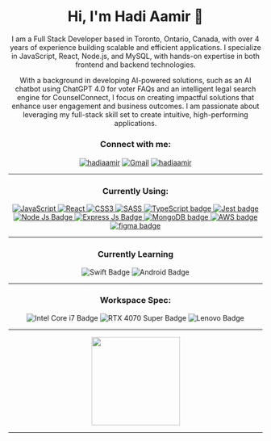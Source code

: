 <h1 align="center">Hi, I'm Hadi Aamir 👋</h1>

<p align="center">I am a Full Stack Developer based in Toronto, Ontario, Canada, with over 4 years of experience building scalable and efficient applications. I specialize in JavaScript, React, Node.js, and MySQL, with hands-on expertise in both frontend and backend technologies.</p>
<p align="center">
With a background in developing AI-powered solutions, such as an AI chatbot using ChatGPT 4.0 for voter FAQs and an intelligent legal search engine for CounselConnect, I focus on creating impactful solutions that enhance user engagement and business outcomes. I am passionate about leveraging my full-stack skill set to create intuitive, high-performing applications.</p>

<h3 align="center">Connect with me:</h3>
<p align="center">
<a href="[https://github.com/hadiaamir](https://github.com/hadiaamir)" target="__blank"><img align="center" src="https://img.shields.io/badge/GitHub-100000?style=for-the-badge&logo=github&logoColor=white" alt="hadiaamir"/></a>
<a href="hadi.aamir8@gmail.com" target="__blank"><img align="center" alt="Gmail" src="https://img.shields.io/badge/Gmail-D14836?style=for-the-badge&logo=gmail&logoColor=white" alt="hadiaamir8@gmail.com"/></a>
<a href="https://www.linkedin.com/in/hadiaamir/" target="__blank"><img align="center" src="https://img.shields.io/badge/LinkedIn-0077B5?style=for-the-badge&logo=linkedin&logoColor=white" alt="hadiaamir"/></a>
</p>

---

<h3 align="center">Currently Using:</h3>
<p align="center"> 
    <a href="https://developer.mozilla.org/en-US/docs/Web/JavaScript" target="__blank"> <img alt="JavaScript" src="https://img.shields.io/badge/javascript%20-%23323330.svg?&style=for-the-badge&logo=javascript&logoColor=%23F7DF1E"/> </a> 
    <a href="https://reactjs.org/" target="__blank"> <img alt="React" src="https://img.shields.io/badge/react%20-%2320232a.svg?&style=for-the-badge&logo=react&logoColor=%2361DAFB"/> </a> 
  <a href="https://en.wikipedia.org/wiki/CSS" target="__blank"> <img alt="CSS3" src="https://img.shields.io/badge/css3%20-%231572B6.svg?&style=for-the-badge&logo=css3&logoColor=white"/> </a> 
  <a href="https://sass-lang.com/" target="__blank"> <img alt="SASS" src="https://img.shields.io/badge/Sass-CC6699?style=for-the-badge&logo=sass&logoColor=white"/> </a> 
   <a href="https://www.typescriptlang.org/" target="__blank"> <img alt="TypeScript badge" src="https://img.shields.io/badge/typescript-%23007ACC.svg?style=for-the-badge&logo=typescript&logoColor=white"/> </a>
   <a href="https://jestjs.io/" target="__blank"> <img alt="Jest badge" src="https://img.shields.io/badge/Jest-C21325?style=for-the-badge&logo=jest&logoColor=white"/> </a>
   <a href="https://nodejs.org/en/" target="__blank"> <img alt="Node Js Badge" src="https://img.shields.io/badge/Node.js-339933?style=for-the-badge&logo=nodedotjs&logoColor=white"/> </a> 
<a href="https://expressjs.com/" target="__blank"> <img alt="Express Js Badge" src="https://img.shields.io/badge/Express.js-000000?style=for-the-badge&logo=express&logoColor=white"/> </a> 
<a href="https://www.mongodb.com/" target="__blank"> <img alt="MongoDB badge" src="https://img.shields.io/badge/MongoDB-4EA94B?style=for-the-badge&logo=mongodb&logoColor=white"/> </a><a href="https://www.aws.com/" target="__blank">
  <img alt="AWS badge" src="https://img.shields.io/badge/Amazon-F90?logo=amazon&logoColor=fff&style=for-the-badge"/>
</a>
   <a href="https://www.figma.com/files/recent?fuid=1168764690519449164" target="__blank"> <img alt="figma badge" src="https://img.shields.io/badge/Figma-F24E1E?style=for-the-badge&logo=figma&logoColor=white"/> </a>
   <br/>
<p align="center">

---
  
  
<h3 align="center">Currently Learning</h3>
<p align="center">
<img src="https://img.shields.io/badge/Swift-F05138?logo=swift&logoColor=fff&style=for-the-badge" alt="Swift Badge">
<img src="https://img.shields.io/badge/Android-34A853?logo=android&logoColor=fff&style=for-the-badge" alt="Android Badge">
</p>
  
---

<h3 align="center">Workspace Spec:</h3>
<p align="center">
<img src="https://img.shields.io/badge/Intel%20Core%20i7-0071C5?logo=intel&logoColor=fff&style=for-the-badge" alt="Intel Core i7 Badge">
<img src="https://img.shields.io/badge/RTX%204070%20Super-76B900?logo=nvidia&logoColor=fff&style=for-the-badge" alt="RTX 4070 Super Badge">
<img src="https://img.shields.io/badge/Lenovo-E2231A?logo=lenovo&logoColor=fff&style=for-the-badge" alt="Lenovo Badge">
</p>

---
<div align="center">
  <img   height="175em" src="https://github-readme-stats.vercel.app/api/top-langs/?username=hadiaamir&layout=compact&langs_count=7&theme=algolia"/>
</div>
     
---
